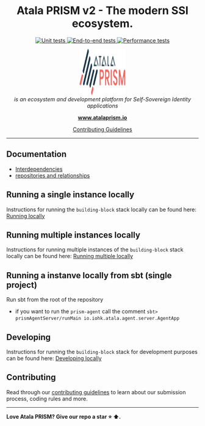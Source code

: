 <h1 align="center">Atala PRISM v2 - The modern SSI ecosystem.</h1>
<p align="center">
  <a href="https://github.com/input-output-hk/atala-prism-building-blocks/actions/workflows/prism-unit-tests.yml"> <img src="https://github.com/input-output-hk/atala-prism-building-blocks/actions/workflows/prism-unit-tests.yml/badge.svg" alt="Unit tests" /> </a>
  <a href="https://github.com/input-output-hk/atala-prism-building-blocks/actions/workflows/e2e-tests.yml"> <img src="https://github.com/input-output-hk/atala-prism-building-blocks/actions/workflows/e2e-tests.yml/badge.svg" alt="End-to-end tests" /> </a>
  <a href="https://github.com/input-output-hk/atala-prism-building-blocks/actions/workflows/performance-tests.yml"> <img src="https://github.com/input-output-hk/atala-prism-building-blocks/actions/workflows/performance-tests.yml/badge.svg" alt="Performance tests" /> </a>
</p>
<p align="center">
  <img src="docs/images/logos/atala-prism-logo.svg" alt="atala-prism-logo" width="120px" height="120px" />
  <br>
  <i> is an ecosystem and development platform for Self-Sovereign Identity applications
  </i>
  <br>
</p>
<p align="center">
  <a href="https://www.atalaprism.io">
    <strong>www.atalaprism.io</strong>
  </a>
  <br>
</p>
<p align="center">
  <a href="CONTRIBUTING.md">Contributing Guidelines</a>
</p>
<hr>

## Documentation

<!-- FIXME * [OpenAPI docs](openapi) -->

* [Interdependencies](./Interdependencies.md)
* [repositories and relationships](./RepositoriesRrelationships.md)

## Running a single instance locally

Instructions for running the `building-block` stack locally can be found here: [Running locally](infrastructure/local/README.md)

## Running multiple instances locally

Instructions for running multiple instances of the `building-block` stack locally can be found here: [Running multiple locally](infrastructure/multi/README.md)

## Running a instanve locally from sbt (single project)


Run sbt from the root of the repository
- if you want to run the `prism-agent` call the comment `sbt> prismAgentServer/runMain io.iohk.atala.agent.server.AgentApp`

## Developing

Instructions for running the `building-block` stack for development purposes can be found here: [Developing locally](infrastructure/local/README.md)


## Contributing

Read through our [contributing guidelines][contributing] to learn about our submission process, coding rules and more.

<hr>

**Love Atala PRISM? Give our repo a star :star: :arrow_up:.**

[openapi]: docs/README.md
[contributing]: CONTRIBUTING.md

